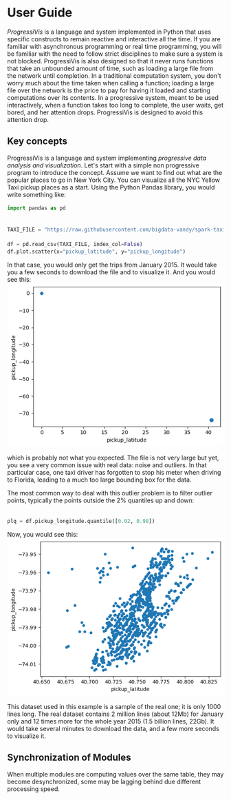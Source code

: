 # User Guide


*ProgressiVis* is a language and system implemented in Python that uses specific constructs to remain reactive and interactive all the time. If you are familiar with asynchronous programming or real time programming, you will be familiar with the need to follow strict disciplines to make sure a system is not blocked. ProgressiVis is also designed so that it never runs functions that take an unbounded amount of time, such as loading a large file from the network until completion.
In a traditional computation system, you don't worry much about the time taken when calling a function; loading a large file over the network is the price to pay for having it loaded and starting computations over its contents. In a progressive system, meant to be used interactively, when a function takes too long to complete, the user waits, get bored, and her attention drops.  ProgressiVis is designed to avoid this attention drop.

## Key concepts

ProgressiVis is a language and system implementing *progressive data analysis and visualization*.
Let's start with a simple non progressive program to introduce the concept.  Assume we want to find out what are the popular places to go in New York City. You can visualize all the NYC Yellow Taxi pickup places as a start. Using the Python Pandas library, you would write something like:
```python
import pandas as pd


TAXI_FILE = "https://raw.githubusercontent.com/bigdata-vandy/spark-taxi/master/yellow_tripdata_2015-01.csv"

df = pd.read_csv(TAXI_FILE, index_col=False)
df.plot.scatter(x="pickup_latitude", y="pickup_longitude")
```


In that case, you would only get the trips from January 2015. It would take you a few seconds to download the file and to visualize it. And you would see this:
![](images/userguide_1_bad.png)

which is probably not what you expected. The file is not very large but yet, you see a very common issue with real data: noise and outliers. In that particular case, one taxi driver has forgotten to stop his meter when driving to Florida, leading to a much too large bounding box for the data.

The most common way to deal with this outlier problem is to filter outlier points, typically the points outside the 2% quantiles up and down:
```python

plq = df.pickup_longitude.quantile([0.02, 0.98])

```
Now, you would see this:
![](images/userguide_1_ok.png)

This dataset used in this example is a sample of the real one; it is only 1000 lines long.  The real dataset contains 2 million lines (about 12Mb) for January only and 12 times more for the whole year 2015 (1.5 billion lines, 22Gb). It would take several minutes to download the data, and a few more seconds to visualize it.




## Synchronization of Modules

When multiple modules are computing values over the same table, they may become desynchronized, some may be lagging behind due different processing speed.
